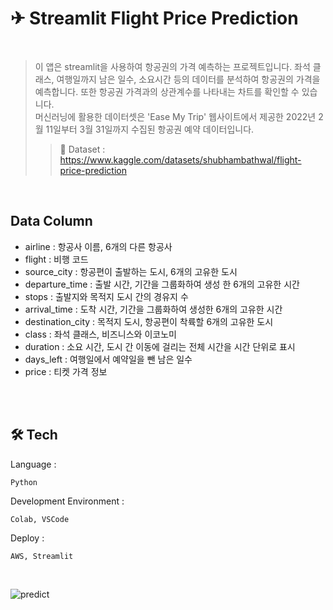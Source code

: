 ✈ Streamlit Flight Price Prediction 
========
<br>

> 이 앱은 streamlit을 사용하여 항공권의 가격 예측하는 프로젝트입니다. 좌석 클래스, 여행일까지 남은 일수, 소요시간 등의 데이터를 분석하여 항공권의 가격을 예측합니다. 또한 항공권 가격과의 상관계수를 나타내는 차트를 확인할 수 있습니다.   
> 머신러닝에 활용한 데이터셋은 'Ease My Trip' 웹사이트에서 제공한 2022년 2월 11일부터 3월 31일까지 수집된 항공권 예약 데이터입니다. 
>   > 📃 Dataset : https://www.kaggle.com/datasets/shubhambathwal/flight-price-prediction       

<br>
  
Data Column
-----
- airline : 항공사 이름, 6개의 다른 항공사
- flight : 비행 코드
- source_city : 항공편이 출발하는 도시, 6개의 고유한 도시
- departure_time : 출발 시간, 기간을 그룹화하여 생성 한 6개의 고유한 시간
- stops : 출발지와 목적지 도시 간의 경유지 수
- arrival_time : 도착 시간, 기간을 그룹화하여 생성한 6개의 고유한 시간
- destination_city : 목적지 도시, 항공편이 착륙할 6개의 고유한 도시
- class : 좌석 클래스, 비즈니스와 이코노미
- duration : 소요 시간, 도시 간 이동에 걸리는 전체 시간을 시간 단위로 표시  
- days_left : 여행일에서 예약일을 뺀 남은 일수
- price : 티켓 가격 정보

<br>

<!--
데이터 전처리
---------
### 예측할 때 사용한 컬럼
- 항공사 : One-Hot Encoding을 사용하여 문자열 값들을 숫자형으로 인코딩
- 경유지 수 : 2개 이상인 경유지는 2로 처리
- 좌석 클래스 : 0은 이코노미, 1은 비즈니스로 처리
- 남은 일수 : 여행일을 선택할 경우 오늘 날짜를 기준으로 뺀 날짜를 구한다.
- 소요시간 : 데이터셋에서 출발도시와 도착도시의 소요시간의 평균


 
Transform후 ColumnTransformer에서 적용한 변수 순서를 맞춰준다.
-->

<!--

✔ 항공권 예측
----
* 사용자가 이용할 항공권을 선택
* 출발지와 목적지 간의 경유지 수를 입력
* 좌석 클래스 (Economy, Business)를 선택
* 여행일을 선택하여 예약일로부터 남은 일수 구하기
* 출발 도시와 도착 도시를 선택
* 출발 시간을 선택하면 도착 시간은 자동으로 설정
* 예측 시작하기 버튼을 눌러 항공권 예측 시작
* 
### 예측할 때 활용하는 데이터
### 1. 출발지와 목적지 간의 경유지  수
### 2. 좌석 클래스 (Economy, Business)
### 3. 예약일로부터 여행일까지 남은 일수
### 4. 소요 시간
-->
  
    
<br>    

🛠 Tech
----
Language : 
```
Python
```
Development Environment : 
```
Colab, VSCode
```
Deploy : 
```
AWS, Streamlit
```

<br>


![predict](https://user-images.githubusercontent.com/70615959/172402805-42e89c90-d5a3-4e3e-8ced-d42e77b8b0c5.gif)
